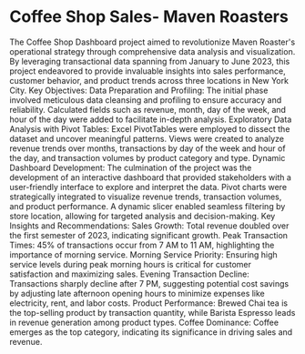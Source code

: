# Coffee Shop Sales- Maven Roasters

The Coffee Shop Dashboard project aimed to revolutionize Maven Roaster's operational strategy through comprehensive data analysis and visualization. By leveraging transactional data spanning from January to June 2023, this project endeavored to provide invaluable insights into sales performance, customer behavior, and product trends across three locations in New York City.
Key Objectives:
Data Preparation and Profiling: The initial phase involved meticulous data cleansing and profiling to ensure accuracy and reliability. Calculated fields such as revenue, month, day of the week, and hour of the day were added to facilitate in-depth analysis.
Exploratory Data Analysis with Pivot Tables: Excel PivotTables were employed to dissect the dataset and uncover meaningful patterns. Views were created to analyze revenue trends over months, transactions by day of the week and hour of the day, and transaction volumes by product category and type.
Dynamic Dashboard Development: The culmination of the project was the development of an interactive dashboard that provided stakeholders with a user-friendly interface to explore and interpret the data. Pivot charts were strategically integrated to visualize revenue trends, transaction volumes, and product performance. A dynamic slicer enabled seamless filtering by store location, allowing for targeted analysis and decision-making.
Key Insights and Recommendations:
Sales Growth: Total revenue doubled over the first semester of 2023, indicating significant growth.
Peak Transaction Times: 45% of transactions occur from 7 AM to 11 AM, highlighting the importance of morning service.
Morning Service Priority: Ensuring high service levels during peak morning hours is critical for customer satisfaction and maximizing sales.
Evening Transaction Decline: Transactions sharply decline after 7 PM, suggesting potential cost savings by adjusting late afternoon opening hours to minimize expenses like electricity, rent, and labor costs.
Product Performance: Brewed Chai tea is the top-selling product by transaction quantity, while Barista Espresso leads in revenue generation among product types.
Coffee Dominance: Coffee emerges as the top category, indicating its significance in driving sales and revenue.
